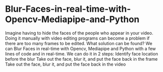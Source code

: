 # Blur-Faces-in-real-time-with-Opencv-Mediapipe-and-Python
Imagine having to hide the faces of the people who appear in your video. Doing it manually with video editing programs can become a problem if there are too many frames to be edited. What solution can be found? We can Blur Faces in real-time with Opencv, Mediapipe and Python with a few lines of code and in real-time. We can do it in 2 steps: Identify face location before the blur Take out the face, blur it, and put the face back in the frame Take out the face, blur it, and put the face back in the video
